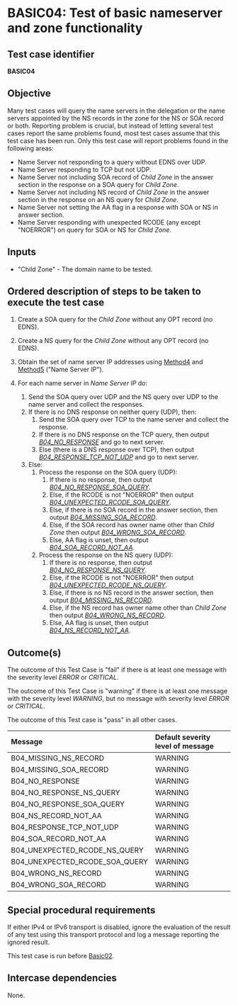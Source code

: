 # BASIC04: Test of basic nameserver and zone functionality

## Test case identifier
**BASIC04**

## Objective

Many test cases will query the name servers in the delegation or the
name servers appointed by the NS records in the zone for the NS or SOA
record or both. Reporting problem is crucial, but instead of letting
several test cases report the same problems found, most test cases
assume that this test case has been run. Only this test case will
report problems found in the following areas:

* Name Server not responding to a query without EDNS over UDP.
* Name Server responding to TCP but not UDP.
* Name Server not including SOA record of *Child Zone* in the answer
  section in the response on a SOA query for *Child Zone*.
* Name Server not including NS record of *Child Zone* in the answer
  section in the response on an NS query for *Child Zone*.
* Name Server not setting the AA flag in a response with SOA or NS in
  answer section.
* Name Server responding with unexpected RCODE (any except "NOERROR")
  on query for SOA or NS for *Child Zone*.


## Inputs

* "Child Zone" - The domain name to be tested.


## Ordered description of steps to be taken to execute the test case

1. Create a SOA query for the *Child Zone* without any OPT record (no EDNS).

2. Create a NS query for the *Child Zone* without any OPT record (no EDNS).

3. Obtain the set of name server IP addresses using [Method4] and [Method5]
   ("Name Server IP").

4. For each name server in *Name Server IP* do:

   1. Send the SOA query over UDP and the NS query over UDP to the name server
      and collect the responses.
   2. If there is no DNS response on neither query (UDP), then:
      1. Send the SOA query over TCP to the name server and collect the
         response.
      2. If there is no DNS response on the TCP query, then output
         *[B04_NO_RESPONSE]* and go to next server.
      3. Else (there is a DNS response over TCP), then output 
         *[B04_RESPONSE_TCP_NOT_UDP]* and go to next server.
   3. Else:
      1. Process the response on the SOA query (UDP):
         1. If there is no response, then output *[B04_NO_RESPONSE_SOA_QUERY]*.
         2. Else, if the RCODE is not "NOERROR" then output
            *[B04_UNEXPECTED_RCODE_SOA_QUERY]*.
         3. Else, if there is no SOA record in the answer section, then
            output *[B04_MISSING_SOA_RECORD]*.
         4. Else, if the SOA record has owner name other than *Child Zone*
            then output *[B04_WRONG_SOA_RECORD]*.
         5. Else, AA flag is unset, then output *[B04_SOA_RECORD_NOT_AA]*.
      2. Process the response on the NS query (UDP):
         1. If there is no response, then output *[B04_NO_RESPONSE_NS_QUERY]*.
         2. Else, if the RCODE is not "NOERROR" then output
            *[B04_UNEXPECTED_RCODE_NS_QUERY]*.
         3. Else, if there is no NS record in the answer section, then
            output *[B04_MISSING_NS_RECORD]*.
         4. Else, if the NS record has owner name other than *Child Zone*
            then output *[B04_WRONG_NS_RECORD]*.
         5. Else, AA flag is unset, then output *[B04_NS_RECORD_NOT_AA]*.

## Outcome(s)

The outcome of this Test Case is "fail" if there is at least one message
with the severity level *ERROR* or *CRITICAL*.

The outcome of this Test Case is "warning" if there is at least one message
with the severity level *WARNING*, but no message with severity level
*ERROR* or *CRITICAL*.

The outcome of this Test case is "pass" in all other cases.

Message                           | Default severity level of message
:---------------------------------|:-----------------------------------
B04_MISSING_NS_RECORD             | WARNING
B04_MISSING_SOA_RECORD            | WARNING
B04_NO_RESPONSE                   | WARNING
B04_NO_RESPONSE_NS_QUERY          | WARNING
B04_NO_RESPONSE_SOA_QUERY         | WARNING
B04_NS_RECORD_NOT_AA              | WARNING
B04_RESPONSE_TCP_NOT_UDP          | WARNING
B04_SOA_RECORD_NOT_AA             | WARNING
B04_UNEXPECTED_RCODE_NS_QUERY     | WARNING
B04_UNEXPECTED_RCODE_SOA_QUERY    | WARNING
B04_WRONG_NS_RECORD               | WARNING
B04_WRONG_SOA_RECORD              | WARNING

## Special procedural requirements	

If either IPv4 or IPv6 transport is disabled, ignore the evaluation of the
result of any test using this transport protocol and log a message reporting
the ignored result.

This test case is run before [Basic02].

## Intercase dependencies

None.

[B04_MISSING_NS_RECORD]:          #outcomes
[B04_MISSING_SOA_RECORD]:         #outcomes
[B04_NO_RESPONSE]:                #outcomes
[B04_NO_RESPONSE_NS_QUERY]:       #outcomes
[B04_NO_RESPONSE_SOA_QUERY]:      #outcomes
[B04_NS_RECORD_NOT_AA]:           #outcomes
[B04_RESPONSE_TCP_NOT_UDP]:       #outcomes
[B04_SOA_RECORD_NOT_AA]:          #outcomes
[B04_UNEXPECTED_RCODE_NS_QUERY]:  #outcomes
[B04_UNEXPECTED_RCODE_SOA_QUERY]: #outcomes
[B04_WRONG_NS_RECORD]:            #outcomes
[B04_WRONG_SOA_RECORD]:           #outcomes
[Basic02]:                        basic02.md
[Method4]:                        ../Methods.md#method-4-obtain-glue-address-records-from-parent
[Method5]:                        ../Methods.md#method-5-obtain-the-name-server-address-records-from-child
